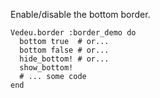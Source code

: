 Enable/disable the bottom border.

    Vedeu.border :border_demo do
      bottom true  # or...
      bottom false # or...
      hide_bottom! # or...
      show_bottom!
      # ... some code
    end

